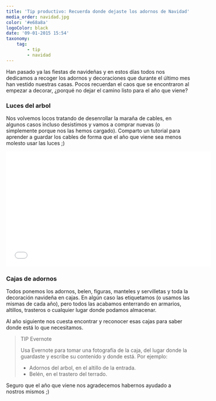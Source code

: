 ```yaml
---
title: 'Tip productivo: Recuerda donde dejaste los adornos de Navidad'
media_order: navidad.jpg
color: '#e68a8a'
logoColor: black
date: '09-01-2015 15:54'
taxonomy:
    tag:
        - tip
        - navidad
---
```


Han pasado ya las fiestas de navideñas y en estos días todos nos dedicamos a recoger los adornos y decoraciones que durante el último mes han vestido nuestras casas. Pocos recuerdan el caos que se encontraron al empezar a decorar, ¿porqué no dejar el camino listo para el año que viene?

### Luces del arbol
Nos volvemos locos tratando de desenrollar la maraña de cables, en algunos casos incluso desistimos y vamos a comprar nuevas (o simplemente porque nos las hemos cargado). Comparto un tutorial para aprender a guardar los cables de forma que el año que viene sea menos molesto usar las luces ;)

<div class="videoWrapper"><iframe width="560" height="315" style="margin:auto;" src="//www.youtube.com/embed/D1z19iZw53Q" frameborder="0" allowfullscreen></iframe></div>

### Cajas de adornos
Todos ponemos los adornos, belen, figuras, manteles y servilletas y toda la decoración navideña en cajas. En algún caso las etiquetamos (o usamos las mismas de cada año), pero todos las acabamos enterrando en armarios, altillos, trasteros o cualquier lugar donde podamos almacenar.

Al año siguiente nos cuesta encontrar y reconocer esas cajas para saber donde está lo que necesitamos. 

> TIP Evernote
>
> Usa Evernote para tomar una fotografía de la caja, del lugar donde la guardaste y escribe su contenido y donde está. Por ejemplo:
>
> - Adornos del arbol, en el altillo de la entrada.
> - Belén, en el trastero del terrado.

Seguro que el año que viene nos agradecemos habernos ayudado a nostros mismos ;)